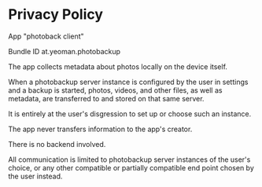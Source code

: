 #  Privacy Policy

App "photoback client"

Bundle ID at.yeoman.photobackup

The app collects metadata about photos locally on the device itself.

When a photobackup server instance is configured by the user in settings and a backup is started, photos, videos, and other files, as well as metadata, are transferred to and stored on that same server.

It is entirely at the user's disgression to set up or choose such an instance.

The app never transfers information to the app's creator.

There is no backend involved.

All communication is limited to photobackup server instances of the user's choice, or any other compatible or partially compatible end point chosen by the user instead.
